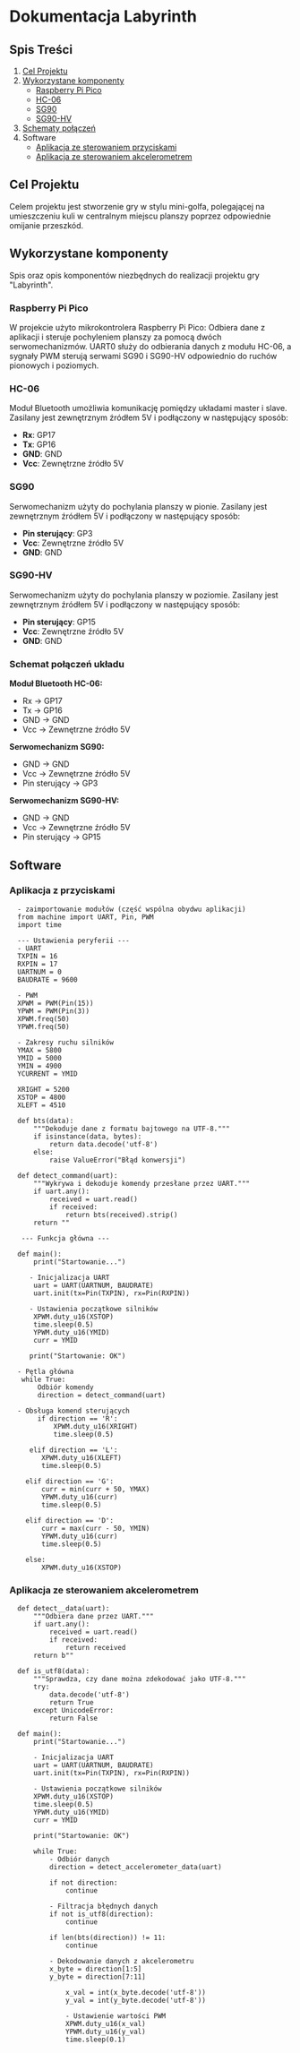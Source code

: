 # Dokumentacja Labyrinth

## Spis Treści
1. [Cel Projektu](#cel-projektu)
2. [Wykorzystane komponenty](#wykorzystane-komponenty)
   - [Raspberry Pi Pico](#raspberry-pi-pico)
   - [HC-06](#hc-06)
   - [SG90](#sg90)
   - [SG90-HV](#sg90-hv)
3. [Schematy połączeń](#schematy-polaczen)
4. Software
   - [Aplikacja ze sterowaniem przyciskami](#aplikacja-z-przyciskami)
   - [Aplikacja ze sterowaniem akcelerometrem](#aplikacja-z-akcelerometrem) 
   


## Cel Projektu
Celem projektu jest stworzenie gry w stylu mini-golfa, polegającej na umieszczeniu kuli w centralnym miejscu planszy poprzez odpowiednie omijanie przeszkód.

## Wykorzystane komponenty
Spis oraz opis komponentów niezbędnych do realizacji projektu gry "Labyrinth".

### Raspberry Pi Pico
W projekcie użyto mikrokontrolera Raspberry Pi Pico:
Odbiera dane z aplikacji i steruje pochyleniem planszy za pomocą dwóch serwomechanizmów. UART0 służy do odbierania danych z modułu HC-06, a sygnały PWM sterują serwami SG90 i SG90-HV odpowiednio do ruchów pionowych i poziomych.

### HC-06
Moduł Bluetooth umożliwia komunikację pomiędzy układami master i slave. Zasilany jest zewnętrznym źródłem 5V i podłączony w następujący sposób:
- **Rx**: GP17
- **Tx**: GP16
- **GND**: GND
- **Vcc**: Zewnętrzne źródło 5V

### SG90
Serwomechanizm użyty do pochylania planszy w pionie. Zasilany jest zewnętrznym źródłem 5V i podłączony w następujący sposób:
- **Pin sterujący**: GP3
- **Vcc**: Zewnętrzne źródło 5V
- **GND**: GND

### SG90-HV
Serwomechanizm użyty do pochylania planszy w poziomie. Zasilany jest zewnętrznym źródłem 5V i podłączony w następujący sposób:
- **Pin sterujący**: GP15
- **Vcc**: Zewnętrzne źródło 5V
- **GND**: GND

### Schemat połączeń układu 
**Moduł Bluetooth HC-06:**
- Rx → GP17
- Tx → GP16
- GND → GND
- Vcc → Zewnętrzne źródło 5V


**Serwomechanizm SG90:**
- GND → GND
- Vcc → Zewnętrzne źródło 5V
- Pin sterujący → GP3

**Serwomechanizm SG90-HV:**
- GND → GND
- Vcc → Zewnętrzne źródło 5V
- Pin sterujący → GP15

## Software



### Aplikacja z przyciskami 
      - zaimportowanie modułów (część wspólna obydwu aplikacji)
      from machine import UART, Pin, PWM
      import time
      
      --- Ustawienia peryferii ---
      - UART
      TXPIN = 16
      RXPIN = 17
      UARTNUM = 0
      BAUDRATE = 9600
      
      - PWM
      XPWM = PWM(Pin(15))
      YPWM = PWM(Pin(3))
      XPWM.freq(50)
      YPWM.freq(50)
      
      - Zakresy ruchu silników
      YMAX = 5800
      YMID = 5000
      YMIN = 4900
      YCURRENT = YMID
      
      XRIGHT = 5200
      XSTOP = 4800
      XLEFT = 4510

      def bts(data):
          """Dekoduje dane z formatu bajtowego na UTF-8."""
          if isinstance(data, bytes):
              return data.decode('utf-8')
          else:
              raise ValueError("Błąd konwersji")
      
      def detect_command(uart):
          """Wykrywa i dekoduje komendy przesłane przez UART."""
          if uart.any():
              received = uart.read()
              if received:
                  return bts(received).strip()
          return ""
      
       --- Funkcja główna ---

      def main():
          print("Startowanie...")
      
         - Inicjalizacja UART
          uart = UART(UARTNUM, BAUDRATE)
          uart.init(tx=Pin(TXPIN), rx=Pin(RXPIN))
      
         - Ustawienia początkowe silników
          XPWM.duty_u16(XSTOP)
          time.sleep(0.5)
          YPWM.duty_u16(YMID)
          curr = YMID
      
         print("Startowanie: OK")

      - Pętla główna
       while True:
           Odbiór komendy
           direction = detect_command(uart)

      - Obsługa komend sterujących
           if direction == 'R':
               XPWM.duty_u16(XRIGHT)
               time.sleep(0.5)

         elif direction == 'L':
            XPWM.duty_u16(XLEFT)
            time.sleep(0.5)

        elif direction == 'G':
            curr = min(curr + 50, YMAX)
            YPWM.duty_u16(curr)
            time.sleep(0.5)

        elif direction == 'D':
            curr = max(curr - 50, YMIN)
            YPWM.duty_u16(curr)
            time.sleep(0.5)

        else:
            XPWM.duty_u16(XSTOP)
### Aplikacja ze sterowaniem akcelerometrem

      def detect__data(uart):
          """Odbiera dane przez UART."""
          if uart.any():
              received = uart.read()
              if received:
                  return received
          return b""

      def is_utf8(data):
          """Sprawdza, czy dane można zdekodować jako UTF-8."""
          try:
              data.decode('utf-8')
              return True
          except UnicodeError:
              return False

      def main():
          print("Startowanie...")

          - Inicjalizacja UART
          uart = UART(UARTNUM, BAUDRATE)
          uart.init(tx=Pin(TXPIN), rx=Pin(RXPIN))
      
          - Ustawienia początkowe silników
          XPWM.duty_u16(XSTOP)
          time.sleep(0.5)
          YPWM.duty_u16(YMID)
          curr = YMID
      
          print("Startowanie: OK")
      
          while True:
              - Odbiór danych
              direction = detect_accelerometer_data(uart)
      
              if not direction:
                  continue
      
              - Filtracja błędnych danych
              if not is_utf8(direction):
                  continue
      
              if len(bts(direction)) != 11:
                  continue
      
              - Dekodowanie danych z akcelerometru
              x_byte = direction[1:5]
              y_byte = direction[7:11]
      
                  x_val = int(x_byte.decode('utf-8'))
                  y_val = int(y_byte.decode('utf-8'))
      
                  - Ustawienie wartości PWM
                  XPWM.duty_u16(x_val)
                  YPWM.duty_u16(y_val)
                  time.sleep(0.1)

